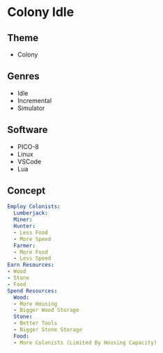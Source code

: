 # Colony Idle
## Theme
- Colony
## Genres
- Idle
- Incremental
- Simulator
## Software
- PICO-8
- Linux
- VSCode
- Lua
## Concept
```yml
Employ Colonists:
  Lumberjack:
  Miner:
  Hunter:
  - Less Food
  - More Speed
  Farmer:
  - More Food
  - Less Speed
Earn Resources:
- Wood
- Stone
- Food
Spend Resources:
  Wood:
  - More Housing
  - Bigger Wood Storage
  Stone:
  - Better Tools
  - Bigger Stone Storage
  Food:
  - More Colonists (Limited By Housing Capacity)
```